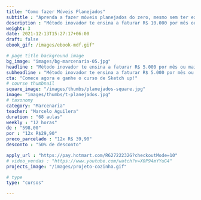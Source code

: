 ```yaml
---
title: "Como fazer Móveis Planejados"
subtitle : "Aprenda a fazer móveis planejados do zero, mesmo sem ter experiência"
description : "Método inovador te ensina a faturar R$ 10.000 por mês ou mais, construindo móveis sob medida com praticidade e economia"
weight: 3
date: 2021-12-13T15:27:17+06:00
draft: false
ebook_gif: /images/ebook-mdf.gif"

# page title background image
bg_image: "images/bg-marcenaria-05.jpg"
headline : "Método inovador te ensina a faturar R$ 5.000 por mês ou mais, construindo móveis sob medida com praticidade e economia"
subheadline : "Método inovador te ensina a faturar R$ 5.000 por mês ou mais, construindo móveis sob medida com praticidade e economia"
cta: "Comece agora e ganhe o curso de Sketch up!"
# course thumbnail
square_image: "/images/thumbs/planejados-square.jpg"
image: "images/thumbs/t-planejados.jpg"
# taxonomy
category: "Marcenaria"
teacher: "Marcelo Aguilera"
duration : "68 aulas"
weekly : "12 horas"
de : "598,00"
por : "12x R$29,90"
preco_parcelado : "12x R$ 39,90"
desconto : "50% de desconto"

apply_url : "https://pay.hotmart.com/R62722232G?checkoutMode=10"
# video_vendas : "https://www.youtube.com/watch?v=X0P94mYYuG4"
projects_image: "/images/projeto-cozinha.gif"

# type
type: "cursos"

---
```

